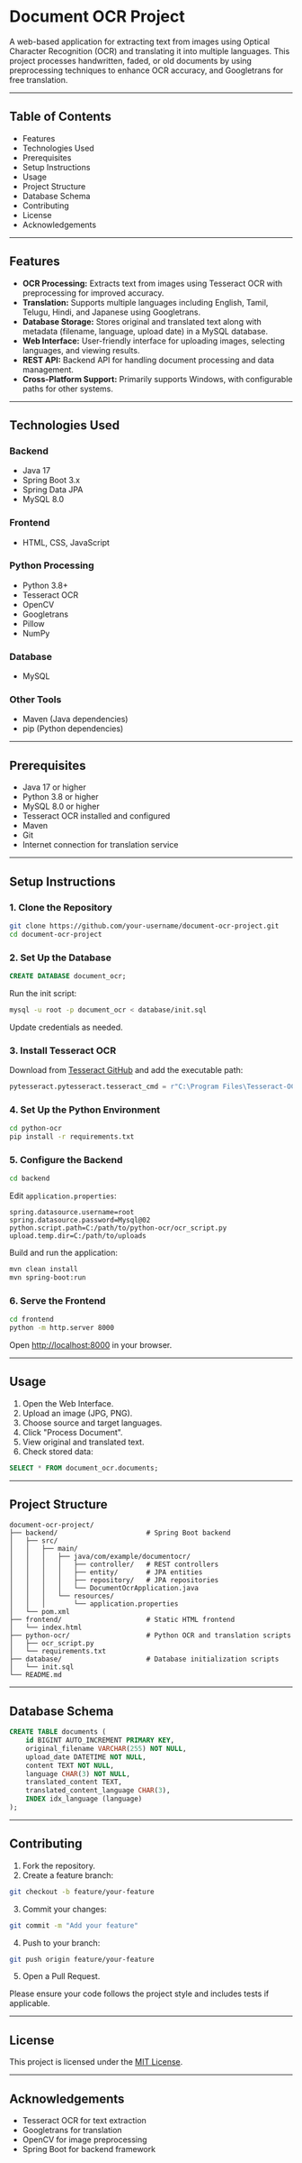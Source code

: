 # Document OCR Project

A web-based application for extracting text from images using Optical Character Recognition (OCR) and translating it into multiple languages. This project processes handwritten, faded, or old documents by using preprocessing techniques to enhance OCR accuracy, and Googletrans for free translation.

---

## Table of Contents
- Features
- Technologies Used
- Prerequisites
- Setup Instructions
- Usage
- Project Structure
- Database Schema
- Contributing
- License
- Acknowledgements

---

## Features
- **OCR Processing:** Extracts text from images using Tesseract OCR with preprocessing for improved accuracy.
- **Translation:** Supports multiple languages including English, Tamil, Telugu, Hindi, and Japanese using Googletrans.
- **Database Storage:** Stores original and translated text along with metadata (filename, language, upload date) in a MySQL database.
- **Web Interface:** User-friendly interface for uploading images, selecting languages, and viewing results.
- **REST API:** Backend API for handling document processing and data management.
- **Cross-Platform Support:** Primarily supports Windows, with configurable paths for other systems.

---

## Technologies Used

### Backend
- Java 17
- Spring Boot 3.x
- Spring Data JPA
- MySQL 8.0

### Frontend
- HTML, CSS, JavaScript

### Python Processing
- Python 3.8+
- Tesseract OCR
- OpenCV
- Googletrans
- Pillow
- NumPy

### Database
- MySQL

### Other Tools
- Maven (Java dependencies)
- pip (Python dependencies)

---

## Prerequisites
- Java 17 or higher
- Python 3.8 or higher
- MySQL 8.0 or higher
- Tesseract OCR installed and configured
- Maven
- Git
- Internet connection for translation service

---

## Setup Instructions

### 1. Clone the Repository
```bash
git clone https://github.com/your-username/document-ocr-project.git
cd document-ocr-project
```

### 2. Set Up the Database
```sql
CREATE DATABASE document_ocr;
```
Run the init script:
```bash
mysql -u root -p document_ocr < database/init.sql
```
Update credentials as needed.

### 3. Install Tesseract OCR
Download from [Tesseract GitHub](https://github.com/UB-Mannheim/tesseract/wiki) and add the executable path:
```python
pytesseract.pytesseract.tesseract_cmd = r"C:\Program Files\Tesseract-OCR\tesseract.exe"
```

### 4. Set Up the Python Environment
```bash
cd python-ocr
pip install -r requirements.txt
```

### 5. Configure the Backend
```bash
cd backend
```
Edit `application.properties`:
```properties
spring.datasource.username=root
spring.datasource.password=Mysql@02
python.script.path=C:/path/to/python-ocr/ocr_script.py
upload.temp.dir=C:/path/to/uploads
```
Build and run the application:
```bash
mvn clean install
mvn spring-boot:run
```

### 6. Serve the Frontend
```bash
cd frontend
python -m http.server 8000
```
Open [http://localhost:8000](http://localhost:8000) in your browser.

---

## Usage
1. Open the Web Interface.
2. Upload an image (JPG, PNG).
3. Choose source and target languages.
4. Click "Process Document".
5. View original and translated text.
6. Check stored data:
```sql
SELECT * FROM document_ocr.documents;
```

---

## Project Structure
```
document-ocr-project/
├── backend/                      # Spring Boot backend
│   ├── src/
│   │   ├── main/
│   │   │   ├── java/com/example/documentocr/
│   │   │   │   ├── controller/   # REST controllers
│   │   │   │   ├── entity/       # JPA entities
│   │   │   │   ├── repository/   # JPA repositories
│   │   │   │   └── DocumentOcrApplication.java
│   │   │   └── resources/
│   │   │       └── application.properties
│   └── pom.xml
├── frontend/                     # Static HTML frontend
│   └── index.html
├── python-ocr/                   # Python OCR and translation scripts
│   ├── ocr_script.py
│   └── requirements.txt
├── database/                     # Database initialization scripts
│   └── init.sql
└── README.md
```

---

## Database Schema
```sql
CREATE TABLE documents (
    id BIGINT AUTO_INCREMENT PRIMARY KEY,
    original_filename VARCHAR(255) NOT NULL,
    upload_date DATETIME NOT NULL,
    content TEXT NOT NULL,
    language CHAR(3) NOT NULL,
    translated_content TEXT,
    translated_content_language CHAR(3),
    INDEX idx_language (language)
);
```

---

## Contributing
1. Fork the repository.
2. Create a feature branch:
```bash
git checkout -b feature/your-feature
```
3. Commit your changes:
```bash
git commit -m "Add your feature"
```
4. Push to your branch:
```bash
git push origin feature/your-feature
```
5. Open a Pull Request.

Please ensure your code follows the project style and includes tests if applicable.

---

## License
This project is licensed under the [MIT License](LICENSE).

---

## Acknowledgements
- Tesseract OCR for text extraction
- Googletrans for translation
- OpenCV for image preprocessing
- Spring Boot for backend framework


